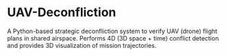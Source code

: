 # UAV-Deconfliction
A Python-based strategic deconfliction system to verify UAV (drone) flight plans in shared airspace. Performs 4D (3D space + time) conflict detection and provides 3D visualization of mission trajectories.

